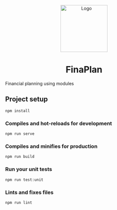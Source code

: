 <p align="center">
    <img src="https://raw.githubusercontent.com/sprkweb/finaplan/master/public/img/icons/icon.svg" alt="Logo" width="150" height="150" />
</p>

<h1 align="center">FinaPlan</h1>

Financial planning using modules

## Project setup
```
npm install
```

### Compiles and hot-reloads for development
```
npm run serve
```

### Compiles and minifies for production
```
npm run build
```

### Run your unit tests
```
npm run test:unit
```

### Lints and fixes files
```
npm run lint
```
